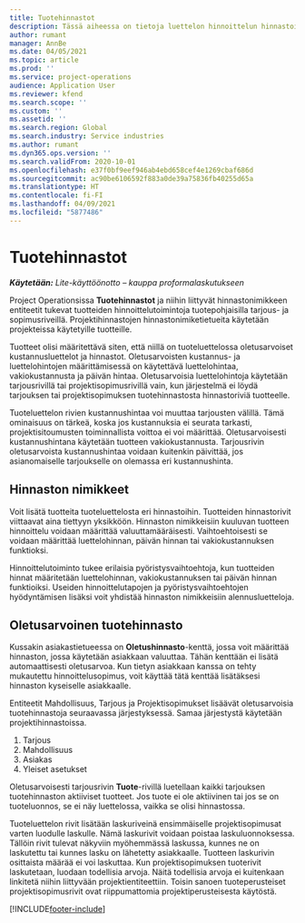 ```yaml
---
title: Tuotehinnastot
description: Tässä aiheessa on tietoja luettelon hinnoittelun hinnastoista, joita käytetään projektitarjouksissa ja sopimuksissa.
author: rumant
manager: AnnBe
ms.date: 04/05/2021
ms.topic: article
ms.prod: ''
ms.service: project-operations
audience: Application User
ms.reviewer: kfend
ms.search.scope: ''
ms.custom: ''
ms.assetid: ''
ms.search.region: Global
ms.search.industry: Service industries
ms.author: rumant
ms.dyn365.ops.version: ''
ms.search.validFrom: 2020-10-01
ms.openlocfilehash: e37f0bf9eef946ab4ebd658cef4e1269cbaf686d
ms.sourcegitcommit: ac90be6106592f883a0de39a75836fb40255d65a
ms.translationtype: HT
ms.contentlocale: fi-FI
ms.lasthandoff: 04/09/2021
ms.locfileid: "5877486"
---
```

# <a name="product-price-lists"></a>Tuotehinnastot

_**Käytetään:** Lite-käyttöönotto – kauppa proformalaskutukseen_

 Project Operationsissa **Tuotehinnastot** ja niihin liittyvät hinnastonimikkeen entiteetit tukevat tuotteiden hinnoittelutoimintoja tuotepohjaisilla tarjous- ja sopimusriveillä. Projektihinnastojen hinnastonimiketietueita käytetään projekteissa käytetyille tuotteille. 

Tuotteet olisi määritettävä siten, että niillä on tuoteluettelossa oletusarvoiset kustannusluettelot ja hinnastot. Oletusarvoisten kustannus- ja luettelohintojen määrittämisessä on käytettävä luettelohintaa, vakiokustannusta ja päivän hintaa. Oletusarvoisia luettelohintoja käytetään tarjousrivillä tai projektisopimusrivillä vain, kun järjestelmä ei löydä tarjouksen tai projektisopimuksen tuotehinnastosta hinnastoriviä tuotteelle.

Tuoteluettelon rivien kustannushintaa voi muuttaa tarjousten välillä. Tämä ominaisuus on tärkeä, koska jos kustannuksia ei seurata tarkasti, projektisitoumusten toiminnallista voittoa ei voi määrittää. Oletusarvoisesti kustannushintana käytetään tuotteen vakiokustannusta. Tarjousrivin oletusarvoista kustannushintaa voidaan kuitenkin päivittää, jos asianomaiselle tarjoukselle on olemassa eri kustannushinta.

## <a name="price-list-items"></a>Hinnaston nimikkeet

Voit lisätä tuotteita tuoteluettelosta eri hinnastoihin. Tuotteiden hinnastorivit viittaavat aina tiettyyn yksikköön. Hinnaston nimikkeisiin kuuluvan tuotteen hinnoittelu voidaan määrittää valuuttamääräisesti. Vaihtoehtoisesti se voidaan määrittää luettelohinnan, päivän hinnan tai vakiokustannuksen funktioksi.

Hinnoittelutoiminto tukee erilaisia pyöristysvaihtoehtoja, kun tuotteiden hinnat määritetään luettelohinnan, vakiokustannuksen tai päivän hinnan funktioiksi. Useiden hinnoittelutapojen ja pyöristysvaihtoehtojen hyödyntämisen lisäksi voit yhdistää hinnaston nimikkeisiin alennusluetteloja. 

 
## <a name="default-product-price-list"></a>Oletusarvoinen tuotehinnasto
Kussakin asiakastietueessa on **Oletushinnasto**-kenttä, jossa voit määrittää hinnaston, jossa käytetään asiakkaan valuuttaa. Tähän kenttään ei lisätä automaattisesti oletusarvoa. Kun tietyn asiakkaan kanssa on tehty mukautettu hinnoittelusopimus, voit käyttää tätä kenttää lisätäksesi hinnaston kyseiselle asiakkaalle.

Entiteetit Mahdollisuus, Tarjous ja Projektisopimukset lisäävät oletusarvoisia tuotehinnastoja seuraavassa järjestyksessä. Samaa järjestystä käytetään projektihinnastoissa.

1.  Tarjous
2.  Mahdollisuus
3.  Asiakas
4.  Yleiset asetukset 

Oletusarvoisesti tarjousrivin **Tuote**-rivillä luetellaan kaikki tarjouksen tuotehinnaston aktiiviset tuotteet. Jos tuote ei ole aktiivinen tai jos se on tuoteluonnos, se ei näy luettelossa, vaikka se olisi hinnastossa. 

Tuoteluettelon rivit lisätään laskuriveinä ensimmäiselle projektisopimusat varten luodulle laskulle. Nämä laskurivit voidaan poistaa laskuluonnoksessa. Tällöin rivit tulevat näkyviin myöhemmässä laskussa, kunnes ne on laskutettu tai kunnes lasku on lähetetty asiakkaalle. Tuotteen laskurivin osittaista määrää ei voi laskuttaa. Kun projektisopimuksen tuoterivit laskutetaan, luodaan todellisia arvoja. Näitä todellisia arvoja ei kuitenkaan linkitetä niihin liittyvään projektientiteettiin. Toisin sanoen tuoteperusteiset projektisopimusrivit ovat riippumattomia projektiperusteisesta käytöstä. 


[!INCLUDE[footer-include](../includes/footer-banner.md)]
